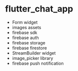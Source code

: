 # flutter_chat_app

- Form widget
- images assets
- firebase sdk
- firebase auth
- firebase storage
- firebase firestore
- StreamBuilder widget
- image_picker library
- firebase push notification

